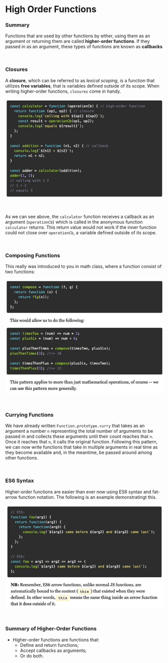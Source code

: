 # High Order Functions

### **Summary**

Functions that are used by other functions by either, using them as an argument or returning them are called **higher-order functions**. If they passed in as an argument, these types of functions are known as **callbacks**

&nbsp;

### **Closures**

A **closure**, which can be referred to as *lexical scoping*, is a function that utilizes **free variables**, that is variables defined outside of its scope. When writing higher-order functions, `closures` come in handy.

![alt text](./Screen&#32;Shot&#32;2020-01-08&#32;at&#32;4.57.28&#32;PM.jpg "Callback Example")

&nbsp;

As we can see above, the `calculator` function receives a callback as an argument (`operationCb`) which is called in the anonymous function `calculator` returns. This return value would not work if the inner function could not close over `operationCb`, a variable defined outside of its scope. 

&nbsp;

### **Composing Functions**

This really was introduced to you in math class, where a function consist of two functions: 

![alt text](./Screen&#32;Shot&#32;2020-01-08&#32;at&#32;5.18.53&#32;PM.jpg "Function Consisting of Two Functions")

&nbsp;

### **Currying Functions**

We have already written `Function.prototype.curry` that takes as an argument a number `n` representing the total number of arguments to be passed in and collects these arguments until their count reaches that `n`. Once it reaches that `n`, it calls the original function. Following this pattern, we can now write functions that take in multiple arguments in real time as they become available and, in the meantime, be passed around among other functions.

&nbsp;

### **ES6 Syntax**

Higher-order functions are easier than ever now using ES6 syntax and fat-arrow function notation. The following is an example demonstratingt this. 

![alt text](./Screen&#32;Shot&#32;2020-01-09&#32;at&#32;7.47.29&#32;PM.jpg "Example of higher-order functions using fat-arrow")

&nbsp;

### **Summary of Higher-Order Functions**

* Higher-order functions are functions that:
  * Define and return functions;
  * Accept callbacks as arguments;
  * Or do both. 